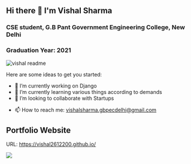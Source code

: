 ## Hi there 👋 I'm Vishal Sharma

### CSE student, G.B Pant Government Engineering College, New Delhi

### Graduation Year: 2021

![vishal readme](https://user-images.githubusercontent.com/37480057/97433840-24c08780-1944-11eb-8acc-fbd6a56bd244.png)

Here are some ideas to get you started:

- 🔭 I’m currently working on Django
- 🌱 I’m currently learning various things according to demands
- 👯 I’m looking to collaborate with Startups
<!--
- 🤔 I’m looking for help with ..
- 💬 Ask me about ...
- 😄 Pronouns: ...
-->
- 📫 How to reach me: vishalsharma.gbpecdelhi@gmail.com

## Portfolio Website

URL: https://vishal2612200.github.io/
  
[<img src="https://img.shields.io/badge/linkedin-%230077B5.svg?&style=for-the-badge&logo=linkedin&logoColor=white" />](https://www.linkedin.com/in/vishal-sharma-gbpecdelhi/)
